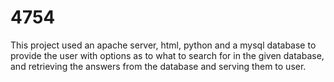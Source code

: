 # 4754
This project used an apache server, html, python and a mysql database to provide the user with options as to what to search for in the 
given database, and retrieving the answers from the database and serving them to user.
